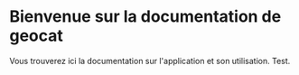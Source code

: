 # 
# Bienvenue sur la documentation de geocat

Vous trouverez ici la documentation sur l'application et son utilisation. Test.

